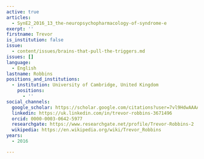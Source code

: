 ```yaml
---
active: true
articles:
  - SynE2_2016_13_the-neuropsychopharmacology-of-syndrome-e
exerpt: ''
firstname: Trevor
is_institution: false
issue:
  - content/issues/brains-that-pull-the-triggers.md
issues: []
language:
  - English
lastname: Robbins
positions_and_institutions:
  - institution: University of Cambridge, United Kingdom
    positions:
      - ''
social_channels:
  google_scholar: https://scholar.google.com/citations?user=7vl9HdwAAAAJ&hl=fr
  linkedin: https://uk.linkedin.com/in/trevor-robbins-3671496
  orcid: 0000-0003-0642-5977
  researchgate: https://www.researchgate.net/profile/Trevor-Robbins-2
  wikipedia: https://en.wikipedia.org/wiki/Trevor_Robbins
years:
  - 2016

---
```

